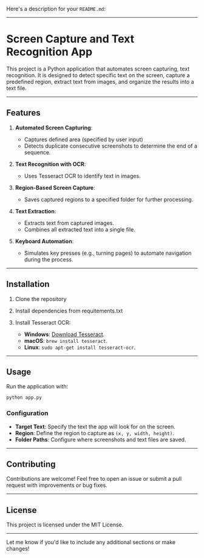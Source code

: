 Here's a description for your `README.md`:

---

# Screen Capture and Text Recognition App

This project is a Python application that automates screen capturing, text recognition. It is designed to detect specific text on the screen, capture a predefined region, extract text from images, and organize the results into a text file.

---

## Features

1. **Automated Screen Capturing**:
   - Captures defined area (specified by user input)
   - Detects duplicate consecutive screenshots to determine the end of a sequence.

2. **Text Recognition with OCR**:
   - Uses Tesseract OCR to identify text in images.

3. **Region-Based Screen Capture**:
   - Saves captured regions to a specified folder for further processing.

4. **Text Extraction**:
   - Extracts text from captured images.
   - Combines all extracted text into a single file.

5. **Keyboard Automation**:
   - Simulates key presses (e.g., turning pages) to automate navigation during the process.

---

## Installation

1. Clone the repository

2. Install dependencies from requitements.txt

3. Install Tesseract OCR:
   - **Windows**: [Download Tesseract](https://github.com/UB-Mannheim/tesseract/wiki).
   - **macOS**: `brew install tesseract`.
   - **Linux**: `sudo apt-get install tesseract-ocr`.

---

## Usage

Run the application with:

```bash
python app.py
```

### Configuration

- **Target Text**: Specify the text the app will look for on the screen.
- **Region**: Define the region to capture as `(x, y, width, height)`.
- **Folder Paths**: Configure where screenshots and text files are saved.

---

## Contributing

Contributions are welcome! Feel free to open an issue or submit a pull request with improvements or bug fixes.

---

## License

This project is licensed under the MIT License.

--- 

Let me know if you'd like to include any additional sections or make changes!
